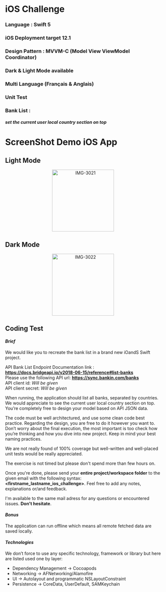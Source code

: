 # iOS Challenge

###  Language : Swift 5
###  iOS Deployment target 12.1
###  Design Pattern : MVVM-C (Model View ViewModel Coordinator)
###  **Dark** & **Light** Mode available
###  Multi Language (Français & Anglais)
###  Unit Test
###  Bank List : 
##### set the current user local country section on top


# ScreenShot Demo iOS App 

##  Light Mode

<p align="center">
<a href="https://ibb.co/dL6YqmX"><img src="https://i.ibb.co/k90Cfmz/IMG-3021.png" alt="IMG-3021" border="0"  width="200"  width="100" ></a>
</p>

##  Dark Mode

<p align="center">
<a href="https://ibb.co/MPGs1r9"><img src="https://i.ibb.co/MPGs1r9/IMG-3022.png" alt="IMG-3022" border="0" width="200"  width="100"></a>
</p>



## Coding Test

#### *Brief*

We would like you to recreate the bank list in a brand new iOandS Swift project.

API Bank List Endpoint Documentation link : **https://docs.bridgeapi.io/v2018-06-15/reference#list-banks**  
Please use the following API url: **https://sync.bankin.com/banks**  
API client id: *Will be given*  
API client secret: *Will be given*  

When running, the application should list all banks, separated by countries. We would appreciate to see the current user local country section on top. You’re completely free to design your model based on API JSON data.

The code must be well architectured, and use some clean code best practice.  Regarding the design, you are free to do it however you want to. Don’t worry about the final execution, the most important is too check how you’re thinking and how you dive into new project. Keep in mind your best naming practices.

We are not really found of 100% coverage but well-written and well-placed unit tests would be really appreciated.

The exercise is not timed but please don't spend more than few hours on.  

Once you're done, please send your **entire project/workspace folder** to the given email with the following syntax: **<firstname_lastname_ios_challenge>**. Feel free to add any notes, explanations or/and feedback.  

I'm available to the same mail adress for any questions or encountered issues. **Don't hesitate**.  

#### *Bonus*

The application can run offline which means all remote fetched data are saved locally.

#### *Technologies*

We don’t force to use any specific technology, framework or library but here are listed used one by layer:

- Dependency Management -> Cocoapods
- Networking -> AFNetworking/Alamofire
- UI -> Autolayout and programmatic NSLayoutConstraint
- Persistence -> CoreData, UserDefault, SAMKeychain
